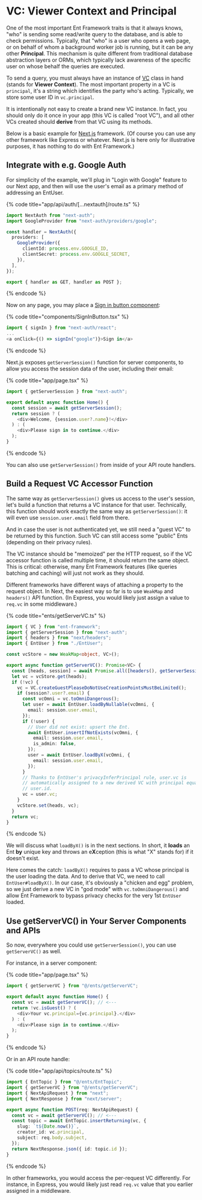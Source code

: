 # VC: Viewer Context and Principal

One of the most important Ent Framework traits is that it always knows, "who" is sending some read/write query to the database, and is able to check permissions. Typically, that "who" is a user who opens a web page, or on behalf of whom a background worker job is running, but it can be any other **Principal**. This mechanism is quite different from traditional database abstraction layers or ORMs, which typically lack awareness of the specific user on whose behalf the queries are executed.

To send a query, you must always have an instance of [VC](https://github.com/clickup/ent-framework/blob/main/docs/classes/VC.md) class in hand (stands for **Viewer Context**). The most important property in a VC is `principal`, it's a string which identifies the party who's acting. Typically, we store some user ID in `vc.principal`.

It is intentionally not easy to create a brand new VC instance. In fact, you should only do it once in your app (this VC is called "root VC"), and all other VCs created should **derive** from that VC using its methods.

Below is a basic example for [Next.js](https://nextjs.org/) framework. (Of course you can use any other framework like Express or whatever. Next.js is here only for illustrative purposes, it has nothing to do with Ent Framework.)

## Integrate with e.g. Google Auth

For simplicity of the example, we'll plug in "Login with Google" feature to our Next app, and then will use the user's email as a primary method of addressing an EntUser.

{% code title="app/api/auth/[...nextauth]/route.ts" %}
```typescript
import NextAuth from "next-auth";
import GoogleProvider from "next-auth/providers/google";

const handler = NextAuth({
  providers: [
    GoogleProvider({
      clientId: process.env.GOOGLE_ID,
      clientSecret: process.env.GOOGLE_SECRET,
    }),
  ],
});

export { handler as GET, handler as POST };
```
{% endcode %}

Now on any page, you may place a [Sign in button component](../../examples/next-example/src/components/SignInButton.tsx):

{% code title="components/SignInButton.tsx" %}
```typescript
import { signIn } from "next-auth/react";
...
<a onClick={() => signIn("google")}>Sign in</a>
```
{% endcode %}

Next.js exposes `getServerSession()` function for server components, to allow you access the session data of the user, including their email:

{% code title="app/page.tsx" %}
```typescript
import { getServerSession } from "next-auth";

export default async function Home() {
  const session = await getServerSession();
  return session ? (
    <div>Welcome, {session.user?.name}!</div>
  ) : (
    <div>Please sign in to continue.</div>
  );
}
```
{% endcode %}

You can also use `getServerSession()` from inside of your API route handlers.

## Build a Request VC Accessor Function

The same way as `getServerSession()` gives us access to the user's session, let's build a function that returns a VC instance for that user. Technically, this function should work exactly the same way as `getServerSession()`: it will even use `session.user.email` field from there.

And in case the user is not authenticated yet, we still need a "guest VC" to be returned by this function. Such VC can still access some "public" Ents (depending on their privacy rules).

The VC instance should be "memoized" per the HTTP request, so if the VC accessor function is called multiple time, it should return the same object. This is critical: otherwise, many Ent Framework features (like queries batching and caching) will just not work as they should.

Different frameworks have different ways of attaching a property to the request object. In Next, the easiest way so far is to use `WeakMap` and `headers()` API function. (In Express, you would likely just assign a value to `req.vc` in some middleware.)

{% code title="ents/getServerVC.ts" %}
```typescript
import { VC } from "ent-framework";
import { getServerSession } from "next-auth";
import { headers } from "next/headers";
import { EntUser } from "./EntUser";

const vcStore = new WeakMap<object, VC>();

export async function getServerVC(): Promise<VC> {
  const [heads, session] = await Promise.all([headers(), getServerSession()]);
  let vc = vcStore.get(heads);
  if (!vc) {
    vc = VC.createGuestPleaseDoNotUseCreationPointsMustBeLimited();
    if (session?.user?.email) {
      const vcOmni = vc.toOmniDangerous();
      let user = await EntUser.loadByNullable(vcOmni, {
        email: session.user.email,
      });
      if (!user) {
        // User did not exist: upsert the Ent.
        await EntUser.insertIfNotExists(vcOmni, {
          email: session.user.email,
          is_admin: false,
        });
        user = await EntUser.loadByX(vcOmni, {
          email: session.user.email,
        });
      }
      // Thanks to EntUser's privacyInferPrincipal rule, user.vc is
      // automatically assigned to a new derived VC with principal equals to
      // user.id.
      vc = user.vc;
    }
    vcStore.set(heads, vc);
  }
  return vc;
}
```
{% endcode %}

We will discuss what `loadByX()` is in the next sections. In short, it **loads** an Ent **by** unique key and throws an e**X**ception (this is what "X" stands for) if it doesn't exist.

Here comes the catch: `loadByX()` requires to pass a VC whose principal is the user loading the data. And to derive that VC, we need to call `EntUser#loadByX()`. In our case, it's obviously a "chicken and egg" problem, so we just derive a new VC in "god mode" with `vc.toOmniDangerous()` and allow Ent Framework to bypass privacy checks for the very 1st `EntUser` loaded.

## Use getServerVC() in Your Server Components and APIs

So now, everywhere you could use `getServerSession()`, you can use `getServerVC()` as well.

For instance, in a server component:

{% code title="app/page.tsx" %}
```typescript
import { getServerVC } from "@/ents/getServerVC";

export default async function Home() {
  const vc = await getServerVC(); // <---
  return !vc.isGuest() ? (
    <div>Your vc.principal={vc.principal}.</div>
  ) : (
    <div>Please sign in to continue.</div>
  );
}
```
{% endcode %}

Or in an API route handle:

{% code title="app/api/topics/route.ts" %}
```typescript
import { EntTopic } from "@/ents/EntTopic";
import { getServerVC } from "@/ents/getServerVC";
import { NextApiRequest } from "next";
import { NextResponse } from "next/server";

export async function POST(req: NextApiRequest) {
  const vc = await getServerVC(); // <---
  const topic = await EntTopic.insertReturning(vc, {
    slug: `t${Date.now()}`,
    creator_id: vc.principal,
    subject: req.body.subject,
  });
  return NextResponse.json({ id: topic.id });
}
```
{% endcode %}

In other frameworks, you would access the per-request VC differently. For instance, in Express, you would likely just read `req.vc` value that you earlier assigned in a middleware.
